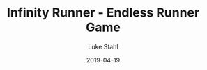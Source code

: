 ---
author: 'Luke Stahl'
date: '2019-04-19'
title: 'Infinity Runner - Endless Runner Game'
description: 'Endless Runner Game für iOS, Android and SmartWatch.'
icon: "/assets/projects/infinityrunner/infinityrunner-logo.png"
links:
    - https://play.google.com/store/apps/details?id=com.Luke.InfinityRunner
tags:
    - Unity
    - C#
---
